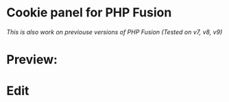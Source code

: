 # Cookie panel for PHP Fusion
###### This is also work on previouse versions of PHP Fusion (Tested on v7, v8, v9)


# Preview:

# Edit

